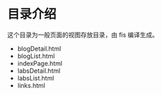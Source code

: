 # 目录介绍

这个目录为一般页面的视图存放目录，由 fis 编译生成。

- blogDetail.html
- blogList.html
- indexPage.html
- labsDetail.html
- labsList.html
- links.html